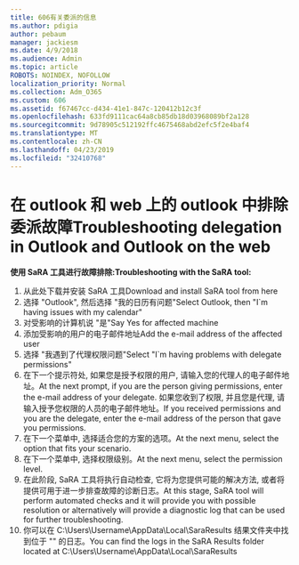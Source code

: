 ```yaml
---
title: 606有关委派的信息
ms.author: pdigia
author: pebaum
manager: jackiesm
ms.date: 4/9/2018
ms.audience: Admin
ms.topic: article
ROBOTS: NOINDEX, NOFOLLOW
localization_priority: Normal
ms.collection: Adm_O365
ms.custom: 606
ms.assetid: f67467cc-d434-41e1-847c-120412b12c3f
ms.openlocfilehash: 633fd9111cac64a8cb85db18d03968089bf2a128
ms.sourcegitcommit: 9d78905c512192ffc4675468abd2efc5f2e4baf4
ms.translationtype: MT
ms.contentlocale: zh-CN
ms.lasthandoff: 04/23/2019
ms.locfileid: "32410768"
---
```

# <a name="troubleshooting-delegation-in-outlook-and-outlook-on-the-web"></a><span data-ttu-id="abce4-102">在 outlook 和 web 上的 outlook 中排除委派故障</span><span class="sxs-lookup"><span data-stu-id="abce4-102">Troubleshooting delegation in Outlook and Outlook on the web</span></span>

<span data-ttu-id="abce4-103">**使用 SaRA 工具进行故障排除:**</span><span class="sxs-lookup"><span data-stu-id="abce4-103">**Troubleshooting with the SaRA tool:**</span></span>

1. <span data-ttu-id="abce4-104">从此处下载并安装 SaRA 工具</span><span class="sxs-lookup"><span data-stu-id="abce4-104">Download and install SaRA tool from here</span></span>
1. <span data-ttu-id="abce4-105">选择 "Outlook", 然后选择 "我的日历有问题"</span><span class="sxs-lookup"><span data-stu-id="abce4-105">Select Outlook, then "I\`m having issues with my calendar"</span></span>
1. <span data-ttu-id="abce4-106">对受影响的计算机说 "是"</span><span class="sxs-lookup"><span data-stu-id="abce4-106">Say Yes for affected machine</span></span>
1. <span data-ttu-id="abce4-107">添加受影响的用户的电子邮件地址</span><span class="sxs-lookup"><span data-stu-id="abce4-107">Add the e-mail address of the affected user</span></span>
1. <span data-ttu-id="abce4-108">选择 "我遇到了代理权限问题"</span><span class="sxs-lookup"><span data-stu-id="abce4-108">Select "I\`m having problems with delegate permissions"</span></span>
1. <span data-ttu-id="abce4-109">在下一个提示符处, 如果您是授予权限的用户, 请输入您的代理人的电子邮件地址。</span><span class="sxs-lookup"><span data-stu-id="abce4-109">At the next prompt, if you are the person giving permissions, enter the e-mail address of your delegate.</span></span> <span data-ttu-id="abce4-110">如果您收到了权限, 并且您是代理, 请输入授予您权限的人员的电子邮件地址。</span><span class="sxs-lookup"><span data-stu-id="abce4-110">If you received permissions and you are the delegate, enter the e-mail address of the person that gave you permissions.</span></span>
1. <span data-ttu-id="abce4-111">在下一个菜单中, 选择适合您的方案的选项。</span><span class="sxs-lookup"><span data-stu-id="abce4-111">At the next menu, select the option that fits your scenario.</span></span> 
1. <span data-ttu-id="abce4-112">在下一个菜单中, 选择权限级别。</span><span class="sxs-lookup"><span data-stu-id="abce4-112">At the next menu, select the permission level.</span></span>
1. <span data-ttu-id="abce4-113">在此阶段, SaRA 工具将执行自动检查, 它将为您提供可能的解决方法, 或者将提供可用于进一步排查故障的诊断日志。</span><span class="sxs-lookup"><span data-stu-id="abce4-113">At this stage, SaRA tool will perform automated checks and it will provide you with possible resolution or alternatively will provide a diagnostic log that can be used for further troubleshooting.</span></span>
1. <span data-ttu-id="abce4-114">你可以在 C:\Users\Username\AppData\Local\SaraResults 结果文件夹中找到位于 "" 的日志。</span><span class="sxs-lookup"><span data-stu-id="abce4-114">You can find the logs in the SaRA Results folder located at C:\Users\Username\AppData\Local\SaraResults</span></span>